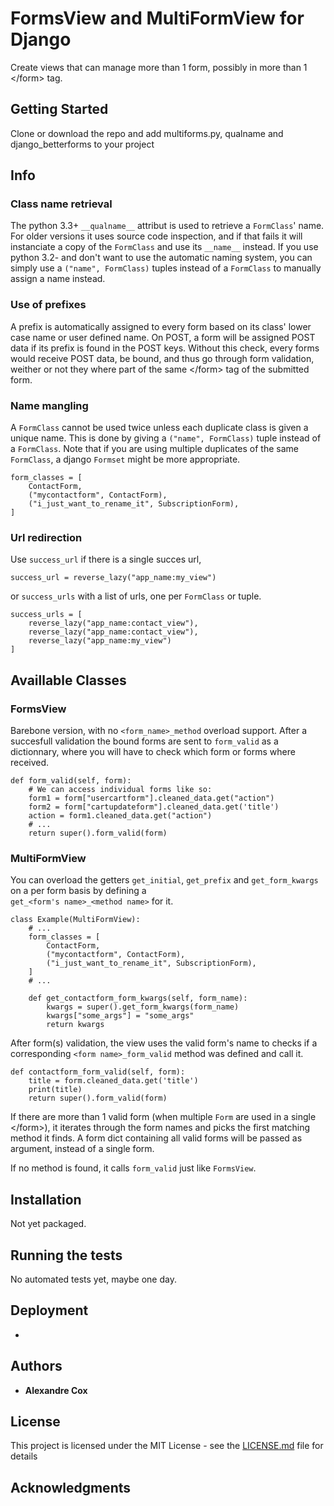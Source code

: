 # FormsView and MultiFormView for Django

Create views that can manage more than 1 form, possibly in more than 1 \</form\> tag.

## Getting Started

Clone or download the repo and add multiforms.py, qualname and django_betterforms to your project

## Info

### Class name retrieval

The python 3.3+ `__qualname__` attribut is used to retrieve a `FormClass`' name. For older versions it 
uses source code inspection, and if that fails it will instanciate a copy of the `FormClass` and use 
its `__name__` instead. If you use python 3.2- and don't want to use the automatic naming system, you 
can simply use a `("name", FormClass)` tuples instead of a `FormClass` to manually assign a name instead.

### Use of prefixes

A prefix is automatically assigned to every form based on its class' lower case name or user defined name. 
On POST, a form will be assigned POST data if its prefix is found in the POST keys. Without this check, 
every forms would receive POST data, be bound, and thus go through form validation, weither or not they 
where part of the same \</form\> tag of the submitted form.

### Name mangling

A `FormClass` cannot be used twice unless each duplicate class is given a unique name. This is done by 
giving a `("name", FormClass)` tuple instead of a `FormClass`. Note that if you are using multiple 
duplicates of the same `FormClass`, a django `Formset` might be more appropriate.

```
form_classes = [
    ContactForm,
    ("mycontactform", ContactForm),
    ("i_just_want_to_rename_it", SubscriptionForm),
]
```

### Url redirection

Use `success_url` if there is a single succes url, 
```
success_url = reverse_lazy("app_name:my_view")
```
or `success_urls` with a list of urls, one per `FormClass` or tuple.
```
success_urls = [
    reverse_lazy("app_name:contact_view"),
    reverse_lazy("app_name:contact_view"),
    reverse_lazy("app_name:my_view")
]
```

## Availlable Classes

### FormsView

Barebone version, with no `<form_name>_method` overload support. After a succesfull validation the 
bound forms are sent to `form_valid` as a dictionnary, where you will have to check which form or forms
where received.
  
```
def form_valid(self, form):
    # We can access individual forms like so:
    form1 = form["usercartform"].cleaned_data.get("action")
    form2 = form["cartupdateform"].cleaned_data.get('title')
    action = form1.cleaned_data.get("action")
    # ...
    return super().form_valid(form)
```

### MultiFormView

You can overload the getters `get_initial`, `get_prefix` and `get_form_kwargs` on a per form basis by defining a   
`get_<form's name>_<method name>` for it.
  
```
class Example(MultiFormView):
    # ...
    form_classes = [
        ContactForm,
        ("mycontactform", ContactForm),
        ("i_just_want_to_rename_it", SubscriptionForm), 
    ]
    # ...
    
    def get_contactform_form_kwargs(self, form_name):
        kwargs = super().get_form_kwargs(form_name)
        kwargs["some_args"] = "some_args"
        return kwargs
```

After form(s) validation, the view uses the valid form's name to checks if a corresponding 
`<form name>_form_valid` method was defined and call it. 
  
```
def contactform_form_valid(self, form):
    title = form.cleaned_data.get('title')
    print(title)
    return super().form_valid(form) 
```
  
If there are more than 1 valid form (when multiple `Form` are used in a single \</form>), it iterates 
through the form names and picks the first matching method it finds. A form dict containing all valid
forms will be passed as argument, instead of a single form. 

If no method is found, it calls `form_valid` just like `FormsView`.

## Installation

Not yet packaged.

## Running the tests

No automated tests yet, maybe one day.

## Deployment

-

## Authors

* **Alexandre Cox** 

## License

This project is licensed under the MIT License - see the [LICENSE.md](LICENSE.md) file for details

## Acknowledgments
